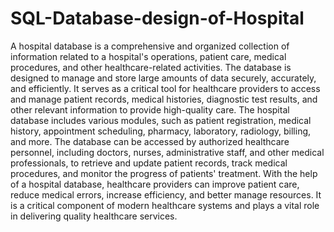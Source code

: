 # SQL-Database-design-of-Hospital
A hospital database is a comprehensive and organized collection of information related to a hospital's operations, patient care, medical procedures, and other healthcare-related activities. The database is designed to manage and store large amounts of data securely, accurately, and efficiently. It serves as a critical tool for healthcare providers to access and manage patient records, medical histories, diagnostic test results, and other relevant information to provide high-quality care.
The hospital database includes various modules, such as patient registration, medical history, appointment scheduling, pharmacy, laboratory, radiology, billing, and more. The database can be accessed by authorized healthcare personnel, including doctors, nurses, administrative staff, and other medical professionals, to retrieve and update patient records, track medical procedures, and monitor the progress of patients' treatment.
With the help of a hospital database, healthcare providers can improve patient care, reduce medical errors, increase efficiency, and better manage resources. It is a critical component of modern healthcare systems and plays a vital role in delivering quality healthcare services.

